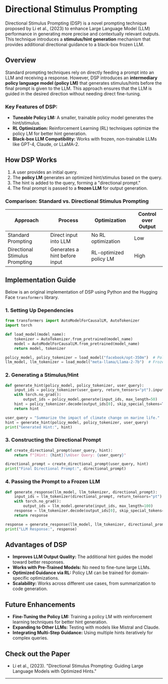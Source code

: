 # Directional Stimulus Prompting

Directional Stimulus Prompting (DSP) is a novel prompting technique proposed by Li et al., (2023) to enhance Large Language Model (LLM) performance in generating more precise and contextually relevant outputs. This technique introduces a **stimulus/hint generation** mechanism that provides additional directional guidance to a black-box frozen LLM.

## Overview

Standard prompting techniques rely on directly feeding a prompt into an LLM and receiving a response. However, DSP introduces an **intermediary policy language model (policy LM)** that generates stimulus/hints before the final prompt is given to the LLM. This approach ensures that the LLM is guided in the desired direction without needing direct fine-tuning.

### Key Features of DSP:
- **Tuneable Policy LM:** A smaller, trainable policy model generates the hint/stimulus.
- **RL Optimization:** Reinforcement Learning (RL) techniques optimize the policy LM for better hint generation.
- **Black-box LLM Compatibility:** Works with frozen, non-trainable LLMs like GPT-4, Claude, or LLaMA-2.

## How DSP Works

1. A user provides an initial query.
2. The **policy LM** generates an optimized hint/stimulus based on the query.
3. The hint is added to the query, forming a "directional prompt."
4. The final prompt is passed to a **frozen LLM** for output generation.

### Comparison: Standard vs. Directional Stimulus Prompting

| Approach | Process | Optimization | Control over Output |
|----------|---------|--------------|----------------------|
| Standard Prompting | Direct input into LLM | No RL optimization | Low |
| Directional Stimulus Prompting | Generates a hint before input | RL-optimized policy LM | High |

## Implementation Guide

Below is an original implementation of DSP using Python and the Hugging Face `transformers` library.

### 1. Setting Up Dependencies
```python
from transformers import AutoModelForCausalLM, AutoTokenizer
import torch

def load_model(model_name):
    tokenizer = AutoTokenizer.from_pretrained(model_name)
    model = AutoModelForCausalLM.from_pretrained(model_name)
    return model, tokenizer

policy_model, policy_tokenizer = load_model("facebook/opt-350m")  # Policy LM
llm_model, llm_tokenizer = load_model("meta-llama/Llama-2-7b")  # Frozen LLM
```

### 2. Generating a Stimulus/Hint
```python
def generate_hint(policy_model, policy_tokenizer, user_query):
    input_ids = policy_tokenizer(user_query, return_tensors="pt").input_ids
    with torch.no_grad():
        output_ids = policy_model.generate(input_ids, max_length=50)
    hint = policy_tokenizer.decode(output_ids[0], skip_special_tokens=True)
    return hint

user_query = "Summarize the impact of climate change on marine life."
hint = generate_hint(policy_model, policy_tokenizer, user_query)
print("Generated Hint:", hint)
```

### 3. Constructing the Directional Prompt
```python
def create_directional_prompt(user_query, hint):
    return f"[Hint: {hint}]\nUser Query: {user_query}"

directional_prompt = create_directional_prompt(user_query, hint)
print("Final Directional Prompt:", directional_prompt)
```

### 4. Passing the Prompt to a Frozen LLM
```python
def generate_response(llm_model, llm_tokenizer, directional_prompt):
    input_ids = llm_tokenizer(directional_prompt, return_tensors="pt").input_ids
    with torch.no_grad():
        output_ids = llm_model.generate(input_ids, max_length=100)
    response = llm_tokenizer.decode(output_ids[0], skip_special_tokens=True)
    return response

response = generate_response(llm_model, llm_tokenizer, directional_prompt)
print("LLM Response:", response)
```

## Advantages of DSP

- **Improves LLM Output Quality:** The additional hint guides the model toward better responses.
- **Works with Pre-Trained Models:** No need to fine-tune large LLMs.
- **Optimized Guidance via RL:** Policy LM can be trained for domain-specific optimizations.
- **Scalability:** Works across different use cases, from summarization to code generation.

## Future Enhancements
- **Fine-Tuning the Policy LM:** Training a policy LM with reinforcement learning techniques for better hint generation.
- **Expanding to Other LLMs:** Testing with models like Mistral and Claude.
- **Integrating Multi-Step Guidance:** Using multiple hints iteratively for complex queries.

## Check out the Paper
- Li et al., (2023). "Directional Stimulus Prompting: Guiding Large Language Models with Optimized Hints."

---


